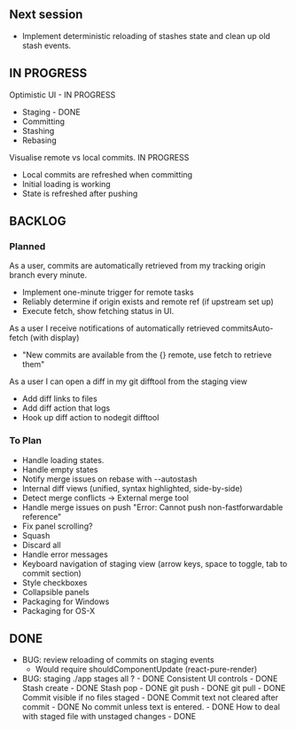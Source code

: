 ## Next session ##

* Implement deterministic reloading of stashes state and clean up old stash events.


## IN PROGRESS ##

Optimistic UI - IN PROGRESS

* Staging - DONE
* Committing
* Stashing
* Rebasing

Visualise remote vs local commits. IN PROGRESS

* Local commits are refreshed when committing
* Initial loading is working
* State is refreshed after pushing

## BACKLOG ##

### Planned

As a user, commits are automatically retrieved from my tracking origin branch every minute.

* Implement one-minute trigger for remote tasks
* Reliably determine if origin exists and remote ref (if upstream set up)
* Execute fetch, show fetching status in UI. 

As a user I receive notifications of automatically retrieved commitsAuto-fetch (with display)

* "New commits are available from the {} remote, use fetch to retrieve them"

As a user I can open a diff in my git difftool from the staging view

* Add diff links to files
* Add diff action that logs 
* Hook up diff action to nodegit difftool

### To Plan

* Handle loading states.
* Handle empty states
* Notify merge issues on rebase with --autostash
* Internal diff views (unified, syntax highlighted, side-by-side)
* Detect merge conflicts -> External merge tool
* Handle merge issues on push "Error: Cannot push non-fastforwardable reference"
* Fix panel scrolling?
* Squash
* Discard all
* Handle error messages
* Keyboard navigation of staging view (arrow keys, space to toggle, tab to commit section)
* Style checkboxes
* Collapsible panels
* Packaging for Windows
* Packaging for OS-X

## DONE ##

* BUG: review reloading of commits on staging events
    - Would require shouldComponentUpdate (react-pure-render)
* BUG: staging ./app stages all ? - DONE
Consistent UI controls - DONE
Stash create - DONE
Stash pop - DONE
git push - DONE
git pull - DONE
Commit visible if no files staged - DONE
Commit text not cleared after commit - DONE
No commit unless text is entered. - DONE
How to deal with staged file with unstaged changes - DONE
